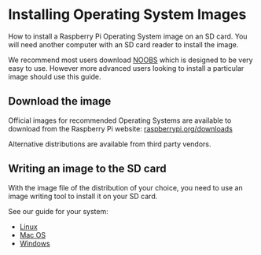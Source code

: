 # Installing Operating System Images

How to install a Raspberry Pi Operating System image on an SD card. You will need another computer with an SD card reader to install the image.

We recommend most users download [NOOBS](noobs.md) which is designed to be very easy to use. However more advanced users looking to install a particular image should use this guide.

## Download the image

Official images for recommended Operating Systems are available to download from the Raspberry Pi website: [raspberrypi.org/downloads](http://www.raspberrypi.org/downloads/)

Alternative distributions are available from third party vendors.

## Writing an image to the SD card

With the image file of the distribution of your choice, you need to use an image writing tool to install it on your SD card.

See our guide for your system:

- [Linux](installing-linux.md)
- [Mac OS](installing-mac.md)
- [Windows](installing-windows.md)
